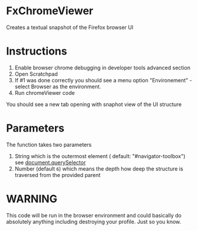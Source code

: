# FxChromeViewer

Creates a textual snapshot of the Firefox browser UI

# Instructions

1. Enable browser chrome debugging in developer tools advanced section
2. Open Scratchpad
3. If #1 was done correctly you should see a menu option "Environement" - select Browser as the environment.
4. Run chromeViewer code

You should see a new tab opening with snaphot view of the UI structure

# Parameters

The function takes two parameters

1. String which is the outermost element ( default: "#navigator-toolbox") see [document.querySelector](https://developer.mozilla.org/en-US/docs/Web/API/Document/querySelector)
2. Number (default `6`) which means the depth how deep the structure is traversed from the provided parent

# WARNING

This code will be run in the browser environment and could basically do absolutely anything including destroying your profile. Just so you know.